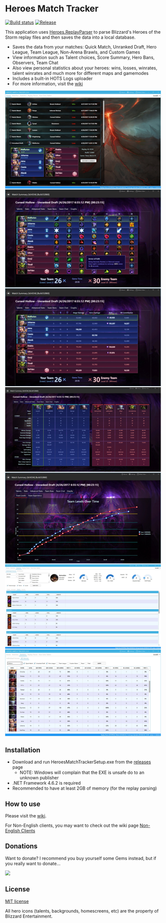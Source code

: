 # Heroes Match Tracker

[![Build status](https://ci.appveyor.com/api/projects/status/9ufforppr67h7low/branch/master?svg=true)](https://ci.appveyor.com/project/koliva8245/heroesparserdata/branch/master)
[![Release](https://img.shields.io/github/release/koliva8245/HeroesMatchTracker.svg)](https://github.com/koliva8245/HeroesMatchTracker/releases/latest)

This application uses [Heroes.ReplayParser](https://github.com/koliva8245/Heroes.ReplayParser) to parse Blizzard's Heroes of the Storm replay files and then saves the data into a local database.  
- Saves the data from your matches: Quick Match, Unranked Draft, Hero League, Team League, Non-Arena Brawls, and Custom Games
- View information such as Talent choices, Score Summary, Hero Bans, Observers, Team Chat
- Also view personal statistics about your heroes: wins, losses, winrates, talent winrates and much more for different maps and gamemodes
- Includes a built-in HOTS Logs uploader
- For more information, visit the [wiki](https://github.com/koliva8245/HeroesParserData/wiki)

![HeroesMatchTracker](/HeroesMatchTracker/Resources/Images/HMT_2_0_0_Homescreen.jpg)
![HeroesMatchTracker](/HeroesMatchTracker/Resources/Images/HMT_2_0_0_Summary_Talent.jpg)
![HeroesMatchTracker](/HeroesMatchTracker/Resources/Images/HMT_2_0_0_Summary_Stats.jpg)
![HeroesMatchTracker](/HeroesMatchTracker/Resources/Images/HMT_2_0_0_Summary_AdvStats.jpg)
![HeroesMatchTracker](/HeroesMatchTracker/Resources/Images/HMT_2_0_0_Summary_Graph_TeamLevels.jpg)
![HeroesMatchTracker](/HeroesMatchTracker/Resources/Images/HMT_2_0_0_Stats_Hero.jpg)
![HeroesMatchTracker](/HeroesMatchTracker/Resources/Images/HMT_2_0_0_Stats_AllHero.jpg)

## Installation
- Download and run HeroesMatchTrackerSetup.exe from the [releases](https://github.com/koliva8245/HeroesMatchTracker/releases) page
  - NOTE: Windows will complain that the EXE is unsafe do to an unknown publisher
- .NET Framework 4.6.2 is required
- Recommended to have at least 2GB of memory (for the replay parsing)

## How to use
Please visit the [wiki](https://github.com/koliva8245/HeroesMatchTracker/wiki).

For Non-English clients, you may want to check out the wiki page [Non-English Clients](https://github.com/koliva8245/HeroesMatchTracker/wiki/Non-English-Clients)

## Donations
Want to donate? I recommend you buy yourself some Gems instead, but if you really want to donate...

[![](https://www.paypalobjects.com/en_US/i/btn/btn_donateCC_LG.gif)](https://www.paypal.com/cgi-bin/webscr?cmd=_donations&business=NSU3A249LKG4C&lc=US&item_name=Heroes%20Match%20Tracker&currency_code=USD&bn=PP%2dDonationsBF%3abtn_donateCC_LG%2egif%3aNonHosted)

## License
[MIT license](/LICENSE.txt)

All hero icons (talents, backgrounds, homescreens, etc) are the property of Blizzard Entertainment.
